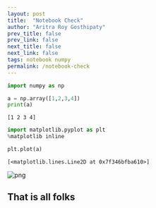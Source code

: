 ```yaml
---
layout: post
title:  "Notebook Check"
author: "Aritra Roy Gosthipaty"
prev_title: false
prev_link: false
next_title: false
next_link: false
tags: notebook numpy
permalink: /notebook-check
---
```


```python
import numpy as np
```


```python
a = np.array([1,2,3,4])
print(a)
```

    [1 2 3 4]



```python
import matplotlib.pyplot as plt
%matplotlib inline
```


```python
plt.plot(a)
```




    [<matplotlib.lines.Line2D at 0x7f346bfba610>]




![png]({{site.url}}/assets/post_images/2post/output_3_1.png)


## That is all folks
